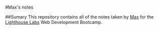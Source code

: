 #Max's notes

##Sumary
This repository contains all of the notes taken by [Max](https://github.com/MaxHalleran) for the [Lighthouse Labs](https://www.lighthouselabs.ca) Web Development Bootcamp.